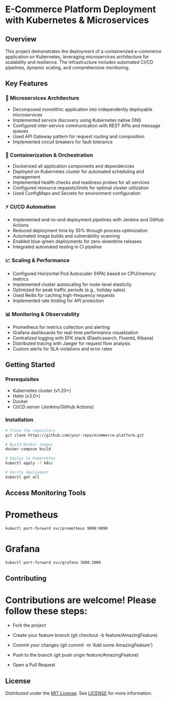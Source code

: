 # E-Commerce Platform Deployment with Kubernetes & Microservices

## Overview
This project demonstrates the deployment of a containerized e-commerce application on Kubernetes, leveraging microservices architecture for scalability and resilience. The infrastructure includes automated CI/CD pipelines, dynamic scaling, and comprehensive monitoring.

## Key Features

### 🧩 Microservices Architecture
- Decomposed monolithic application into independently deployable microservices
- Implemented service discovery using Kubernetes native DNS
- Configured inter-service communication with REST APIs and message queues
- Used API Gateway pattern for request routing and composition
- Implemented circuit breakers for fault tolerance

### 🐳 Containerization & Orchestration
- Dockerized all application components and dependencies
- Deployed on Kubernetes cluster for automated scheduling and management
- Implemented health checks and readiness probes for all services
- Configured resource requests/limits for optimal cluster utilization
- Used ConfigMaps and Secrets for environment configuration

### ⚡ CI/CD Automation
- Implemented end-to-end deployment pipelines with Jenkins and GitHub Actions
- Reduced deployment time by 35% through process optimization
- Automated image builds and vulnerability scanning
- Enabled blue-green deployments for zero-downtime releases
- Integrated automated testing in CI pipeline

### 📈 Scaling & Performance
- Configured Horizontal Pod Autoscaler (HPA) based on CPU/memory metrics
- Implemented cluster autoscaling for node-level elasticity
- Optimized for peak traffic periods (e.g., holiday sales)
- Used Redis for caching high-frequency requests
- Implemented rate limiting for API protection

### 📊 Monitoring & Observability
- Prometheus for metrics collection and alerting
- Grafana dashboards for real-time performance visualization
- Centralized logging with EFK stack (Elasticsearch, Fluentd, Kibana)
- Distributed tracing with Jaeger for request flow analysis
- Custom alerts for SLA violations and error rates

## Getting Started

### Prerequisites
- Kubernetes cluster (v1.20+)
- Helm (v3.0+)
- Docker
- CI/CD server (Jenkins/GitHub Actions)

### Installation
```bash
# Clone the repository
git clone https://github.com/your-repo/ecommerce-platform.git

# Build Docker images
docker-compose build

# Deploy to Kubernetes
kubectl apply -f k8s/

# Verify deployment
kubectl get all
```
## Access Monitoring Tools

# Prometheus
```bash
kubectl port-forward svc/prometheus 9090:9090
```

# Grafana
```bash
kubectl port-forward svc/grafana 3000:3000
```

## Contributing
# Contributions are welcome! Please follow these steps:

- Fork the project

- Create your feature branch (git checkout -b feature/AmazingFeature)

- Commit your changes (git commit -m 'Add some AmazingFeature')

- Push to the branch (git push origin feature/AmazingFeature)

- Open a Pull Request

## License
Distributed under the [MIT License](https://choosealicense.com/licenses/mit/). See [LICENSE](https://choosealicense.com/licenses/mit/) for more information.
